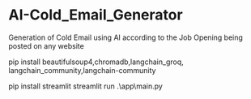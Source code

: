 # AI-Cold_Email_Generator
Generation of Cold Email using AI according to the Job Opening being posted on any website 

pip install beautifulsoup4,chromadb,langchain_groq, langchain_community,langchain-community 

pip install streamlit
streamlit run .\app\main.py
